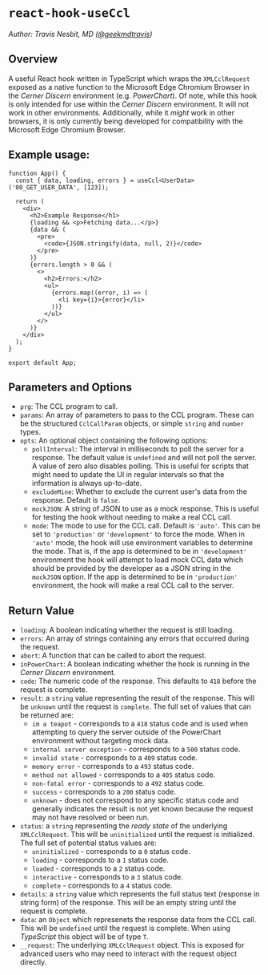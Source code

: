 # `react-hook-useCcl`

_Author: Travis Nesbit, MD ([@geekmdtravis](https://github.com/geekmdtravis/))_

## Overview

A useful React hook written in TypeScript which wraps the `XMLCclRequest` exposed as a native function
to the Microsoft Edge Chromium Browser in the _Cerner Discern_ environment (e.g. _PowerChart_). Of note, while this hook is only intended for use within the _Cerner Discern_ environment. It will not work in other environments. Additionally, while it _might_ work in other browsers, it is only currently being developed for compatibility with the Microsoft Edge Chromium Browser.

## Example usage:

```tsx
function App() {
  const { data, loading, errors } = useCcl<UserData>('00_GET_USER_DATA', [123]);

  return (
    <div>
      <h2>Example Response</h1>
      {loading && <p>Fetching data...</p>}
      {data && (
        <pre>
          <code>{JSON.stringify(data, null, 2)}</code>
        </pre>
      )}
      {errors.length > 0 && (
        <>
          <h2>Errors:</h2>
          <ul>
            {errors.map((error, i) => (
              <li key={i}>{error}</li>
            ))}
          </ul>
        </>
      )}
    </div>
  );
}

export default App;
```

## Parameters and Options

- `prg`: The CCL program to call.
- `params`: An array of parameters to pass to the CCL program. These can be the structured `CclCallParam` objects, or simple `string` and `number` types.
- `opts`: An optional object containing the following options:
  - `pollInterval`: The interval in milliseconds to poll the server for a response. The default value is `undefined` and will not poll the server. A value of zero also disables polling. This is useful for scripts that might need to update the UI in regular intervals so that the information is always up-to-date.
  - `excludeMine`: Whether to exclude the current user's data from the response. Default is `false`.
  - `mockJSON`: A string of JSON to use as a mock response. This is useful for testing the hook without needing to make a real CCL call.
  - `mode`: The mode to use for the CCL call. Default is `'auto'`. This can be set to `'production'` or `'development'` to force the mode. When in `'auto'` mode, the hook will use environment variables to determine the mode. That is, if the app is determined to be in `'development'` environment the hook will attempt to load mock CCL data which should be provided by the developer as a JSON string in the `mockJSON` option. If the app is determined to be in `'production'` environment, the hook will make a real CCL call to the server.

## Return Value

- `loading`: A boolean indicating whether the request is still loading.
- `errors`: An array of strings containing any errors that occurred during the request.
- `abort`: A function that can be called to abort the request.
- `inPowerChart`: A boolean indicating whether the hook is running in the _Cerner Discern_ environment.
- `code`: The numeric code of the response. This defaults to `418` before the request is complete.
- `result`: a `string` value representing the result of the response. This will be `unknown` until the request is `complete`. The full set of values that can be returned are:
  - `im a teapot` - corresponds to a `418` status code and is used when attempting to query the server outside of the PowerChart environment without targeting mock data.
  - `internal server exception` - corresponds to a `500` status code.
  - `invalid state` - corresponds to a `409` status code.
  - `memory error` - corresponds to a `493` status code.
  - `method not allowed` - corresponds to a `405` status code.
  - `non-fatal error` - corresponds to a `492` status code.
  - `success` - corresponds to a `200` status code.
  - `unknown` - does not correspond to any specific status code and generally indicates the result is not yet known because the request may not have resolved or been run.
- `status`: a `string` representing the _ready state_ of the underlying `XMLCclRequest`. This will be `uninitialized` until the request is initialized. The full set of potential status values are:
  - `uninitialized` - corresponds to a `0` status code.
  - `loading` - corresponds to a `1` status code.
  - `loaded` - corresponds to a `2` status code.
  - `interactive` - corresponds to a `3` status code.
  - `complete` - corresponds to a `4` status code.
- `details`: a `string` value which represents the full status text (response in string form) of the response. This will be an empty string until the request is complete.
- `data`: an `Object` which represenets the response data from the CCL call. This will be `undefined` until the request is complete. When using _TypeScript_ this object will be of type `T`.
- `__request`: The underlying `XMLCclRequest` object. This is exposed for advanced users who may need to interact with the request object directly.
